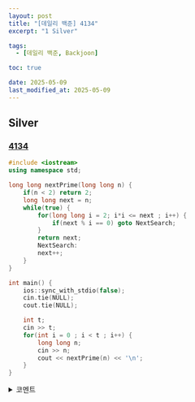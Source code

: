 ```yaml
---
layout: post
title: "[데일리 백준] 4134"
excerpt: "1 Silver"

tags:
  - [데일리 백준, Backjoon]

toc: true

date: 2025-05-09
last_modified_at: 2025-05-09
---
```

## Silver
### [4134][def]

```c++
#include <iostream>
using namespace std;

long long nextPrime(long long n) {
    if(n < 2) return 2;
    long long next = n;
    while(true) {
        for(long long i = 2; i*i <= next ; i++) {
            if(next % i == 0) goto NextSearch;
        }
        return next;
        NextSearch:
        next++;
    }
}

int main() {
    ios::sync_with_stdio(false);
    cin.tie(NULL);
    cout.tie(NULL);

    int t;
    cin >> t;
    for(int i = 0 ; i < t ; i++) {
        long long n;
        cin >> n;
        cout << nextPrime(n) << '\n';
    }
}
```

<details>
<summary>코멘트</summary>
<div markdown="1">

- 소수 판별 (날먹)

</div>
</details>

[def]: https://www.acmicpc.net/problem/4134